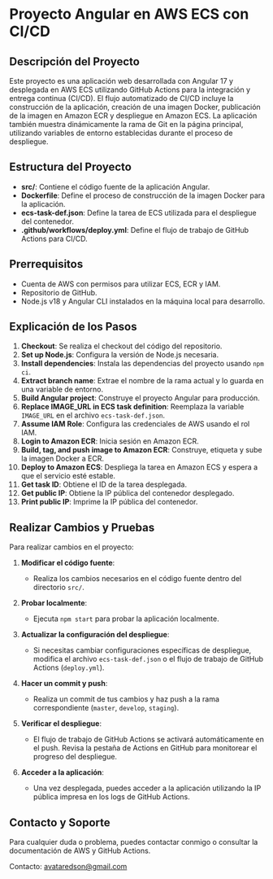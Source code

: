 # Proyecto Angular en AWS ECS con CI/CD

## Descripción del Proyecto

Este proyecto es una aplicación web desarrollada con Angular 17 y desplegada en AWS ECS utilizando GitHub Actions para la integración y entrega continua (CI/CD). El flujo automatizado de CI/CD incluye la construcción de la aplicación, creación de una imagen Docker, publicación de la imagen en Amazon ECR y despliegue en Amazon ECS. La aplicación también muestra dinámicamente la rama de Git en la página principal, utilizando variables de entorno establecidas durante el proceso de despliegue.

## Estructura del Proyecto

- **src/**: Contiene el código fuente de la aplicación Angular.
- **Dockerfile**: Define el proceso de construcción de la imagen Docker para la aplicación.
- **ecs-task-def.json**: Define la tarea de ECS utilizada para el despliegue del contenedor.
- **.github/workflows/deploy.yml**: Define el flujo de trabajo de GitHub Actions para CI/CD.

## Prerrequisitos

- Cuenta de AWS con permisos para utilizar ECS, ECR y IAM.
- Repositorio de GitHub.
- Node.js v18 y Angular CLI instalados en la máquina local para desarrollo.

## Explicación de los Pasos

1. **Checkout**: Se realiza el checkout del código del repositorio.
2. **Set up Node.js**: Configura la versión de Node.js necesaria.
3. **Install dependencies**: Instala las dependencias del proyecto usando `npm ci`.
4. **Extract branch name**: Extrae el nombre de la rama actual y lo guarda en una variable de entorno.
5. **Build Angular project**: Construye el proyecto Angular para producción.
6. **Replace IMAGE_URL in ECS task definition**: Reemplaza la variable `IMAGE_URL` en el archivo `ecs-task-def.json`.
7. **Assume IAM Role**: Configura las credenciales de AWS usando el rol IAM.
8. **Login to Amazon ECR**: Inicia sesión en Amazon ECR.
9. **Build, tag, and push image to Amazon ECR**: Construye, etiqueta y sube la imagen Docker a ECR.
10. **Deploy to Amazon ECS**: Despliega la tarea en Amazon ECS y espera a que el servicio esté estable.
11. **Get task ID**: Obtiene el ID de la tarea desplegada.
12. **Get public IP**: Obtiene la IP pública del contenedor desplegado.
13. **Print public IP**: Imprime la IP pública del contenedor.

## Realizar Cambios y Pruebas

Para realizar cambios en el proyecto:

1. **Modificar el código fuente**:
   - Realiza los cambios necesarios en el código fuente dentro del directorio `src/`.

2. **Probar localmente**:
   - Ejecuta `npm start` para probar la aplicación localmente.

3. **Actualizar la configuración del despliegue**:
   - Si necesitas cambiar configuraciones específicas de despliegue, modifica el archivo `ecs-task-def.json` o el flujo de trabajo de GitHub Actions (`deploy.yml`).

4. **Hacer un commit y push**:
   - Realiza un commit de tus cambios y haz push a la rama correspondiente (`master`, `develop`, `staging`).

5. **Verificar el despliegue**:
   - El flujo de trabajo de GitHub Actions se activará automáticamente en el push. Revisa la pestaña de Actions en GitHub para monitorear el progreso del despliegue.

6. **Acceder a la aplicación**:
   - Una vez desplegada, puedes acceder a la aplicación utilizando la IP pública impresa en los logs de GitHub Actions.

## Contacto y Soporte

Para cualquier duda o problema, puedes contactar conmigo o consultar la documentación de AWS y GitHub Actions.

Contacto: [avataredson@gmail.com](mailto:avataredson@gmail.com)
